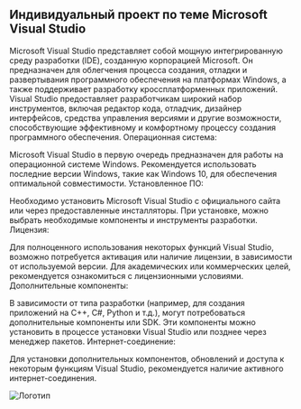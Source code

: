 ## Индивидуальный проект по теме Microsoft Visual Studio
Microsoft Visual Studio представляет собой мощную интегрированную среду разработки (IDE), созданную корпорацией Microsoft. Он предназначен для облегчения процесса создания, отладки и развертывания программного обеспечения на платформах Windows, а также поддерживает разработку кроссплатформенных приложений. Visual Studio предоставляет разработчикам широкий набор инструментов, включая редактор кода, отладчик, дизайнер интерфейсов, средства управления версиями и другие возможности, способствующие эффективному и комфортному процессу создания программного обеспечения.
Операционная система:

Microsoft Visual Studio в первую очередь предназначен для работы на операционной системе Windows. Рекомендуется использовать последние версии Windows, такие как Windows 10, для обеспечения оптимальной совместимости.
Установленное ПО:

Необходимо установить Microsoft Visual Studio с официального сайта или через предоставленные инсталляторы. При установке, можно выбрать необходимые компоненты и инструменты разработки.
Лицензия:

Для полноценного использования некоторых функций Visual Studio, возможно потребуется активация или наличие лицензии, в зависимости от используемой версии. Для академических или коммерческих целей, рекомендуется ознакомиться с лицензионными условиями.
Дополнительные компоненты:

В зависимости от типа разработки (например, для создания приложений на C++, C#, Python и т.д.), могут потребоваться дополнительные компоненты или SDK. Эти компоненты можно установить в процессе установки Visual Studio или позднее через менеджер пакетов.
Интернет-соединение:

Для установки дополнительных компонентов, обновлений и доступа к некоторым функциям Visual Studio, рекомендуется наличие активного интернет-соединения.

![Логотип](https://octodex.github.com/images/orderedlistocat.png "Логотип GitHub")
